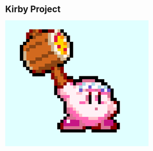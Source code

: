 <h1>Kirby Project</h1>
<img src="https://github.com/Minakim731/Python-Design-Project/blob/master/finished%20kirby.PNG">
